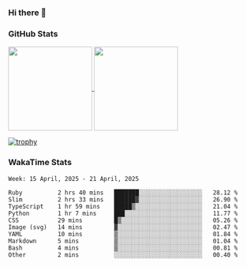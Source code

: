 ### Hi there 👋

### GitHub Stats

<a href="https://github.com/anuraghazra/github-readme-stats">
  <img align="center" height="170px" src="https://github-readme-stats.vercel.app/api/top-langs/?username=tksfjt1024&layout=compact&count_private=true&show_icons=true&show_icons=true&theme=graywhite" />
</a>
<a href="https://github.com/anuraghazra/github-readme-stats">
  <img align="center" height="170px" src="https://github-readme-stats.vercel.app/api?username=tksfjt1024&count_private=true&show_icons=true&show_icons=true&theme=graywhite" />
</a>

[![trophy](https://github-profile-trophy.vercel.app/?username=tksfjt1024)](https://github.com/ryo-ma/github-profile-trophy)

### WakaTime Stats

<!--START_SECTION:waka-->
```text
Week: 15 April, 2025 - 21 April, 2025

Ruby          2 hrs 40 mins   ███████░░░░░░░░░░░░░░░░░░   28.12 % 
Slim          2 hrs 33 mins   ██████▓░░░░░░░░░░░░░░░░░░   26.90 % 
TypeScript    1 hr 59 mins    █████▒░░░░░░░░░░░░░░░░░░░   21.04 % 
Python        1 hr 7 mins     ███░░░░░░░░░░░░░░░░░░░░░░   11.77 % 
CSS           29 mins         █▒░░░░░░░░░░░░░░░░░░░░░░░   05.26 % 
Image (svg)   14 mins         ▓░░░░░░░░░░░░░░░░░░░░░░░░   02.47 % 
YAML          10 mins         ▒░░░░░░░░░░░░░░░░░░░░░░░░   01.84 % 
Markdown      5 mins          ▒░░░░░░░░░░░░░░░░░░░░░░░░   01.04 % 
Bash          4 mins          ▒░░░░░░░░░░░░░░░░░░░░░░░░   00.81 % 
Other         2 mins          ░░░░░░░░░░░░░░░░░░░░░░░░░   00.40 % 
```
<!--END_SECTION:waka-->
